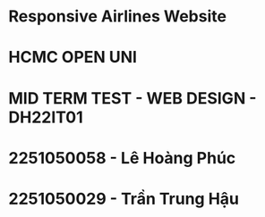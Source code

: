 # Responsive Airlines Website

# HCMC OPEN UNI
# MID TERM TEST - WEB DESIGN - DH22IT01
# 2251050058 - Lê Hoàng Phúc
# 2251050029 - Trần Trung Hậu
